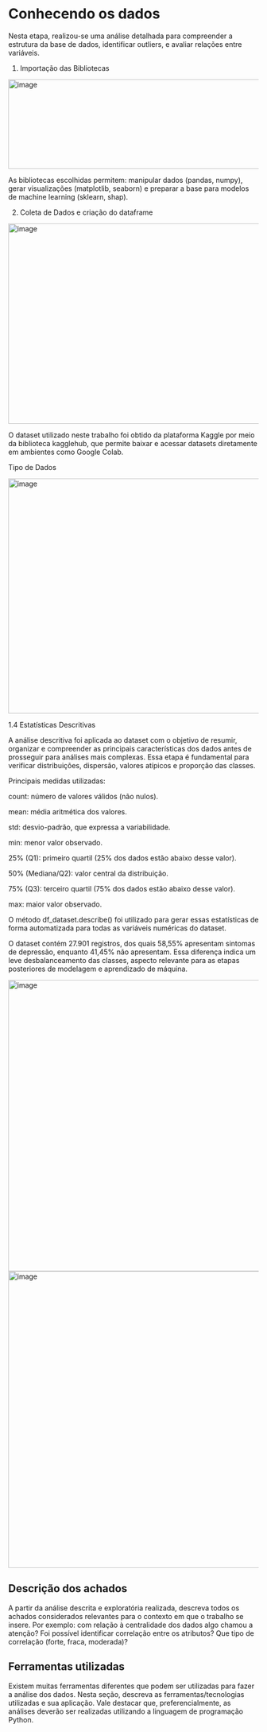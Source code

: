 # Conhecendo os dados
Nesta etapa, realizou-se uma análise detalhada para compreender a estrutura da base de dados, identificar outliers, e avaliar relações entre variáveis.

1. Importação das Bibliotecas

<img width="563" height="180" alt="image" src="https://github.com/user-attachments/assets/9a6a1e02-fdfb-410b-973b-2cdbc9712a03" />


As bibliotecas escolhidas permitem: manipular dados (pandas, numpy), gerar visualizações (matplotlib, seaborn) e preparar a base para modelos de machine learning (sklearn, shap).

2. Coleta  de Dados e criação do dataframe

<img width="811" height="403" alt="image" src="https://github.com/user-attachments/assets/6ab53a4f-1436-49df-b523-1a0fa0550063" />

O dataset utilizado neste trabalho foi obtido da plataforma Kaggle por meio da biblioteca kagglehub, que permite baixar e acessar datasets diretamente em ambientes como Google Colab.

Tipo de Dados

<img width="523" height="473" alt="image" src="https://github.com/user-attachments/assets/dea6034d-6e52-47bd-966c-d1d80efc4aa6" />

1.4 Estatísticas Descritivas

A análise descritiva foi aplicada ao dataset com o objetivo de resumir, organizar e compreender as principais características dos dados antes de prosseguir para análises mais complexas. Essa etapa é fundamental para verificar distribuições, dispersão, valores atípicos e proporção das classes.

Principais medidas utilizadas:

count: número de valores válidos (não nulos).

mean: média aritmética dos valores.

std: desvio-padrão, que expressa a variabilidade.

min: menor valor observado.

25% (Q1): primeiro quartil (25% dos dados estão abaixo desse valor).

50% (Mediana/Q2): valor central da distribuição.

75% (Q3): terceiro quartil (75% dos dados estão abaixo desse valor).

max: maior valor observado.

O método df_dataset.describe() foi utilizado para gerar essas estatísticas de forma automatizada para todas as variáveis numéricas do dataset.

O dataset contém 27.901 registros, dos quais 58,55% apresentam sintomas de depressão, enquanto 41,45% não apresentam. Essa diferença indica um leve desbalanceamento das classes, aspecto relevante para as etapas posteriores de modelagem e aprendizado de máquina.

<img width="779" height="586" alt="image" src="https://github.com/user-attachments/assets/2026c4ce-201e-41a8-ae92-b86c3ae2565e" />

<img width="965" height="597" alt="image" src="https://github.com/user-attachments/assets/a0a336ca-a99a-495e-ad10-22e6721ff818" />



## Descrição dos achados

A partir da análise descrita e exploratória realizada, descreva todos os achados considerados relevantes para o contexto em que o trabalho se insere. Por exemplo: com relação à centralidade dos dados algo chamou a atenção? Foi possível identificar correlação entre os atributos? Que tipo de correlação (forte, fraca, moderada)? 

## Ferramentas utilizadas

Existem muitas ferramentas diferentes que podem ser utilizadas para fazer a análise dos dados. Nesta seção, descreva as ferramentas/tecnologias utilizadas e sua aplicação. Vale destacar que, preferencialmente, as análises deverão ser realizadas utilizando a linguagem de programação Python.


